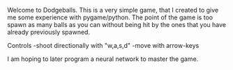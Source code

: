 Welcome to Dodgeballs. This is a very simple game, that I created to give me some experience with pygame/python. The point of the game is too spawn as many balls as you can without being hit by the ones that you have already previously spawned. 

Controls
  -shoot directionally with "w,a,s,d"
  -move with arrow-keys

I am hoping to later program a neural network to master the game. 
